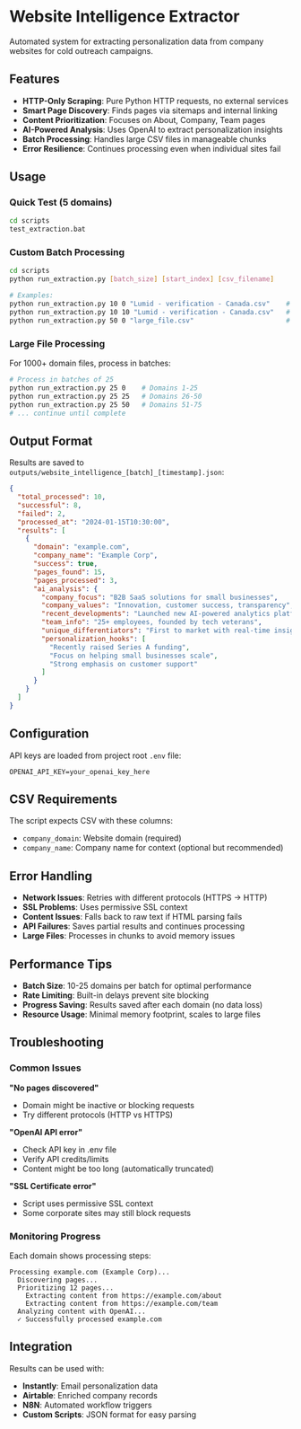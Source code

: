 # Website Intelligence Extractor

Automated system for extracting personalization data from company websites for cold outreach campaigns.

## Features

- **HTTP-Only Scraping**: Pure Python HTTP requests, no external services
- **Smart Page Discovery**: Finds pages via sitemaps and internal linking
- **Content Prioritization**: Focuses on About, Company, Team pages
- **AI-Powered Analysis**: Uses OpenAI to extract personalization insights
- **Batch Processing**: Handles large CSV files in manageable chunks
- **Error Resilience**: Continues processing even when individual sites fail

## Usage

### Quick Test (5 domains)
```bash
cd scripts
test_extraction.bat
```

### Custom Batch Processing
```bash
cd scripts
python run_extraction.py [batch_size] [start_index] [csv_filename]

# Examples:
python run_extraction.py 10 0 "Lumid - verification - Canada.csv"    # First 10 domains
python run_extraction.py 10 10 "Lumid - verification - Canada.csv"   # Next 10 domains  
python run_extraction.py 50 0 "large_file.csv"                       # 50 domains from large file
```

### Large File Processing
For 1000+ domain files, process in batches:

```bash
# Process in batches of 25
python run_extraction.py 25 0    # Domains 1-25
python run_extraction.py 25 25   # Domains 26-50  
python run_extraction.py 25 50   # Domains 51-75
# ... continue until complete
```

## Output Format

Results are saved to `outputs/website_intelligence_[batch]_[timestamp].json`:

```json
{
  "total_processed": 10,
  "successful": 8,
  "failed": 2,
  "processed_at": "2024-01-15T10:30:00",
  "results": [
    {
      "domain": "example.com",
      "company_name": "Example Corp",
      "success": true,
      "pages_found": 15,
      "pages_processed": 3,
      "ai_analysis": {
        "company_focus": "B2B SaaS solutions for small businesses",
        "company_values": "Innovation, customer success, transparency",
        "recent_developments": "Launched new AI-powered analytics platform",
        "team_info": "25+ employees, founded by tech veterans",
        "unique_differentiators": "First to market with real-time insights",
        "personalization_hooks": [
          "Recently raised Series A funding",
          "Focus on helping small businesses scale",
          "Strong emphasis on customer support"
        ]
      }
    }
  ]
}
```

## Configuration

API keys are loaded from project root `.env` file:
```
OPENAI_API_KEY=your_openai_key_here
```

## CSV Requirements

The script expects CSV with these columns:
- `company_domain`: Website domain (required)
- `company_name`: Company name for context (optional but recommended)

## Error Handling

- **Network Issues**: Retries with different protocols (HTTPS → HTTP)
- **SSL Problems**: Uses permissive SSL context
- **Content Issues**: Falls back to raw text if HTML parsing fails  
- **API Failures**: Saves partial results and continues processing
- **Large Files**: Processes in chunks to avoid memory issues

## Performance Tips

- **Batch Size**: 10-25 domains per batch for optimal performance
- **Rate Limiting**: Built-in delays prevent site blocking
- **Progress Saving**: Results saved after each domain (no data loss)
- **Resource Usage**: Minimal memory footprint, scales to large files

## Troubleshooting

### Common Issues

**"No pages discovered"**
- Domain might be inactive or blocking requests
- Try different protocols (HTTP vs HTTPS)

**"OpenAI API error"**  
- Check API key in .env file
- Verify API credits/limits
- Content might be too long (automatically truncated)

**"SSL Certificate error"**
- Script uses permissive SSL context
- Some corporate sites may still block requests

### Monitoring Progress

Each domain shows processing steps:
```
Processing example.com (Example Corp)...
  Discovering pages...
  Prioritizing 12 pages...  
    Extracting content from https://example.com/about
    Extracting content from https://example.com/team
  Analyzing content with OpenAI...
  ✓ Successfully processed example.com
```

## Integration

Results can be used with:
- **Instantly**: Email personalization data
- **Airtable**: Enriched company records  
- **N8N**: Automated workflow triggers
- **Custom Scripts**: JSON format for easy parsing